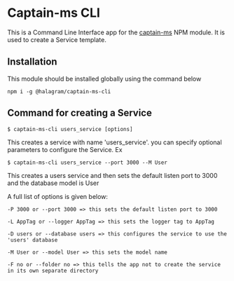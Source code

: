 # Captain-ms CLI

This is a Command Line Interface app for the [captain-ms](https://www.npmjs.com/package/@halagram/captain-ms) NPM module. It is used to create a Service template.

## Installation
This module should be installed globally using the command below
```
npm i -g @halagram/captain-ms-cli
```

## Command for creating a Service
```
$ captain-ms-cli users_service [options]
```
This creates a service with name 'users_service'. you can specify optional parameters to configure the Service. Ex
```
$ captain-ms-cli users_service --port 3000 --M User
```
This creates a users service and then sets the default listen port to 3000 and the database model is User

A full list of options is given below:
```
-P 3000 or --port 3000 => this sets the default listen port to 3000

-L AppTag or --logger AppTag => this sets the logger tag to AppTag

-D users or --database users => this configures the service to use the 'users' database

-M User or --model User => this sets the model name

-F no or --folder no => this tells the app not to create the service in its own separate directory
```